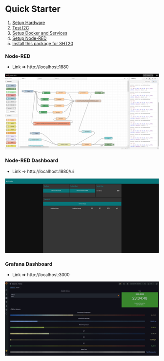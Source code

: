# Quick Starter

1. [Setup Hardware](https://github.com/zignartech/iotadd-pwo/tree/main/hardware/sensors)
2. [Test I2C](https://github.com/zignartech/iotadd-pwo/tree/main/hardware/pi-hat/1-whitebox-t3)
3. [Setup Docker and Services](https://github.com/zignartech/iotadd-pwo/tree/main/software/docker-compose)
4. [Setup Node-RED](https://github.com/zignartech/iotadd-pwo/tree/main/software/node-red)
5. [Install this package for SHT20](https://github.com/zignartech/iotadd-pwo/tree/main/software/read-sensor-python/sht21)

### Node-RED

- Link => http://localhost:1880

![](./images/node-red.png)

### Node-RED Dashboard

- Link => http://localhost:1880/ui

![](./images/node-red-dashboard.png)

### Grafana Dashboard

- Link => http://localhost:3000

![](./images/grafana.png)